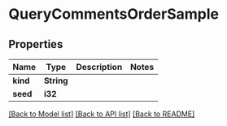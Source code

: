 # QueryCommentsOrderSample

## Properties

Name | Type | Description | Notes
------------ | ------------- | ------------- | -------------
**kind** | **String** |  | 
**seed** | **i32** |  | 

[[Back to Model list]](../README.md#documentation-for-models) [[Back to API list]](../README.md#documentation-for-api-endpoints) [[Back to README]](../README.md)


